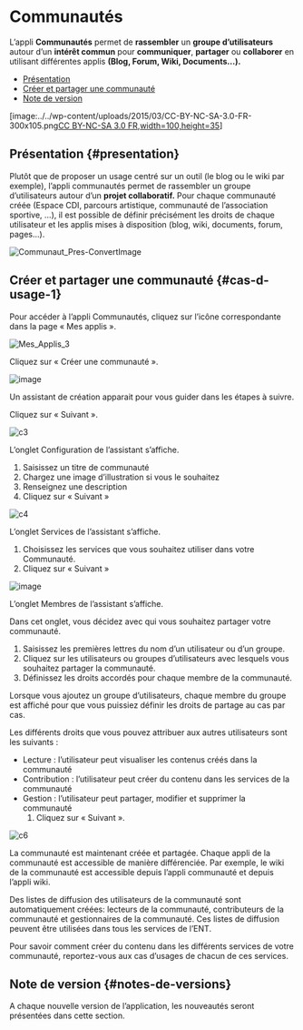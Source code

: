 # Communautés

L’appli **Communautés** permet de **rassembler** un **groupe d’utilisateurs** autour d’un **intérêt commun** pour **communiquer**, **partager** ou **collaborer** en utilisant différentes applis **\(Blog, Forum, Wiki, Documents…\).**

* [Présentation](https://github.com/rdjedjig/test/tree/3238c182f08d33cb073b2a487612e589768c5227/application/community/index.html?iframe=true#presentation)
* [Créer et partager une communauté](https://github.com/rdjedjig/test/tree/3238c182f08d33cb073b2a487612e589768c5227/application/community/index.html?iframe=true#cas-d-usage-1)
* [Note de version](https://github.com/rdjedjig/test/tree/3238c182f08d33cb073b2a487612e589768c5227/application/community/index.html?iframe=true#notes-de-versions)

\[image:../../wp-content/uploads/2015/03/CC-BY-NC-SA-3.0-FR-300x105.png[CC BY-NC-SA 3.0 FR,width=100,height=35](http://creativecommons.org/licenses/by-nc-sa/3.0/fr/)\]

## Présentation {#presentation}

Plutôt que de proposer un usage centré sur un outil \(le blog ou le wiki par exemple\), l’appli communautés permet de rassembler un groupe d’utilisateurs autour d’un **projet collaboratif.** Pour chaque communauté créée \(Espace CDI, parcours artistique, communauté de l’association sportive, …\), il est possible de définir précisément les droits de chaque utilisateur et les applis mises à disposition \(blog, wiki, documents, forum, pages…\).

![Communaut\_Pres-ConvertImage](https://github.com/rdjedjig/test/tree/3238c182f08d33cb073b2a487612e589768c5227/wp-content/uploads/2016/04/Communaut_Pres-ConvertImage.png)

## Créer et partager une communauté {#cas-d-usage-1}

Pour accéder à l’appli Communautés, cliquez sur l’icône correspondante dans la page « Mes applis ».

![Mes\_Applis\_3](https://github.com/rdjedjig/test/tree/3238c182f08d33cb073b2a487612e589768c5227/wp-content/uploads/2016/04/Mes_Applis_3-1024x231.png)

Cliquez sur « Créer une communauté ».

![image](https://github.com/rdjedjig/test/tree/3238c182f08d33cb073b2a487612e589768c5227/wp-content/uploads/2016/08/communauté-11-1024x227.png)

Un assistant de création apparait pour vous guider dans les étapes à suivre.

Cliquez sur « Suivant ».

![c3](https://github.com/rdjedjig/test/tree/3238c182f08d33cb073b2a487612e589768c5227/wp-content/uploads/2015/06/c3.png)

L’onglet Configuration de l’assistant s’affiche.

1. Saisissez un titre de communauté
2. Chargez une image d’illustration si vous le souhaitez
3. Renseignez une description
4. Cliquez sur « Suivant »

![c4](https://github.com/rdjedjig/test/tree/3238c182f08d33cb073b2a487612e589768c5227/wp-content/uploads/2015/06/c4.png)

L’onglet Services de l’assistant s’affiche.

1. Choisissez les services que vous souhaitez utiliser dans votre Communauté.
2. Cliquez sur « Suivant »

![image](https://github.com/rdjedjig/test/tree/3238c182f08d33cb073b2a487612e589768c5227/wp-content/uploads/2016/08/communauté-2-1024x295.png)

L’onglet Membres de l’assistant s’affiche.

Dans cet onglet, vous décidez avec qui vous souhaitez partager votre communauté.

1. Saisissez les premières lettres du nom d’un utilisateur ou d’un groupe.
2. Cliquez sur les utilisateurs ou groupes d’utilisateurs avec lesquels vous souhaitez partager la communauté.
3. Définissez les droits accordés pour chaque membre de la communauté.

Lorsque vous ajoutez un groupe d’utilisateurs, chaque membre du groupe est affiché pour que vous puissiez définir les droits de partage au cas par cas.

Les différents droits que vous pouvez attribuer aux autres utilisateurs sont les suivants :

* Lecture : l’utilisateur peut visualiser les contenus créés dans la communauté
* Contribution : l’utilisateur peut créer du contenu dans les services de la communauté
* Gestion : l’utilisateur peut partager, modifier et supprimer la communauté
  1. Cliquez sur « Suivant ».

![c6](https://github.com/rdjedjig/test/tree/3238c182f08d33cb073b2a487612e589768c5227/wp-content/uploads/2015/06/c6.png)

La communauté est maintenant créée et partagée. Chaque appli de la communauté est accessible de manière différenciée. Par exemple, le wiki de la communauté est accessible depuis l’appli communauté et depuis l’appli wiki.

Des listes de diffusion des utilisateurs de la communauté sont automatiquement créées: lecteurs de la communauté, contributeurs de la communauté et gestionnaires de la communauté. Ces listes de diffusion peuvent être utilisées dans tous les services de l’ENT.

Pour savoir comment créer du contenu dans les différents services de votre communauté, reportez-vous aux cas d’usages de chacun de ces services.

## Note de version {#notes-de-versions}

A chaque nouvelle version de l’application, les nouveautés seront présentées dans cette section.

